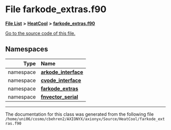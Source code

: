 
# File farkode\_extras.f90


[**File List**](files.md) **>** [**HeatCool**](dir_8c890215953ac09098af8cb94c8b9fc0.md) **>** [**farkode\_extras.f90**](farkode__extras_8f90.md)

[Go to the source code of this file.](farkode__extras_8f90_source.md)












## Namespaces

| Type | Name |
| ---: | :--- |
| namespace | [**arkode\_interface**](namespacearkode__interface.md) <br> |
| namespace | [**cvode\_interface**](namespacecvode__interface.md) <br> |
| namespace | [**farkode\_extras**](namespacefarkode__extras.md) <br> |
| namespace | [**fnvector\_serial**](namespacefnvector__serial.md) <br> |















------------------------------
The documentation for this class was generated from the following file `/home/uni06/cosmo/cbehren2/AXIONYX/axionyx/Source/HeatCool/farkode_extras.f90`